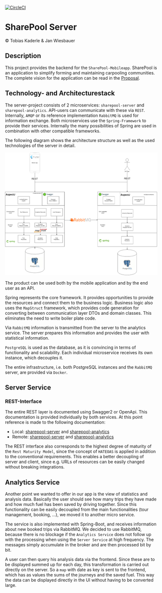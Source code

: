 [![CircleCI](https://circleci.com/gh/HatboyWonder/sharepool-server.svg?style=shield)](https://circleci.com/gh/HatboyWonder/sharepool-server)
# SharePool Server
&copy; Tobias Kaderle & Jan Wiesbauer

## Description
This project provides the backend for the `SharePool-Mobileapp`. SharePool is an application to simplify forming and maintaining carpooling communities. The complete vision for the application can be read in the [Proposal](PROPOSAL.md).

## Technology- and Architecturestack
The server-project consists of 2 microservices: `sharepool-server` and `sharepool-analytics`. API-users can communicate with these via `REST`. Internally, `AMQP` or its reference implementation `RabbitMQ` is used for information exchange. Both microservices use the `Spring-Framework` to provide their services. Internally the many possibilities of Spring are used in combination with other compatible frameworks.

The following diagram shows the architecture structure as well as the used technologies of the server in detail.

![](doc/architecture-diagram.png)

The product can be used both by the mobile application and by the end user as an API.

Spring represents the core framework. It provides opportunities to provide the resources and connect them to the business logic. Business logic also uses the `MapStruct` framework, which provides code generation for converting between communication layer DTOs and domain classes. This eliminates the need to write boiler plate code.

Via `RabbitMQ` information is transmitted from the server to the analytics service. The server prepares this information and provides the user with statistical information.

`PostgreSQL` is used as the database, as it is convincing in terms of functionality and scalability. Each individual microservice receives its own instance, which decouples it.

The entire infrastructure, i.e. both PostgreSQL instances and the `RabbitMQ` server, are provided via `Docker`.

## Server Service
### REST-Interface
The entire REST layer is documented using Swagger2 or OpenApi. This documentation is provided individually by both services. At this point reference is made to the following documentation:

* Local: [sharepool-server](localhost:8080/swagger-ui.html) and [sharepool-analytics](localhost:8081/swagger-ui.html)
* Remote: [sharepool-server](http://geanik.ddns.net:8080/swagger-ui.html) and [sharepool-analytics](http://geanik.ddns.net:8081/swagger-ui.html)

The REST interface also corresponds to the highest degree of maturity of the `Rest Maturity Model`, since the concept of `HATEOAS` is applied in addition to the conventional requirements. This enables a better decoupling of server and client, since e.g. URLs of resources can be easily changed without breaking integrations.

## Analytics Service
Another point we wanted to offer in our app is the view of statistics and analysis data. Basically the user should see how many trips they have made and how much fuel has been saved by driving together. Since this functionality can be easily decoupled from the main functionalities (tour management, booking, ...), we moved it to another micro service.

The service is also implemented with Spring-Boot, and receives information about new booked trips via RabbitMQ. We decided to use RabbitMQ, because there is no blockage if the `Analytics Service` does not follow up with the processing when using the `Server Service` at high frequency. The messages simply accumulate in the broker and are then processed bit by bit.

A user can then query his analysis data via the frontend. Since these are to be displayed summed up for each day, this transformation is carried out directly on the server. So a `map` with date as key is sent to the frontend, which has as values the sums of the journeys and the saved fuel. This way the data can be displayed directly in the UI without having to be converted large.
